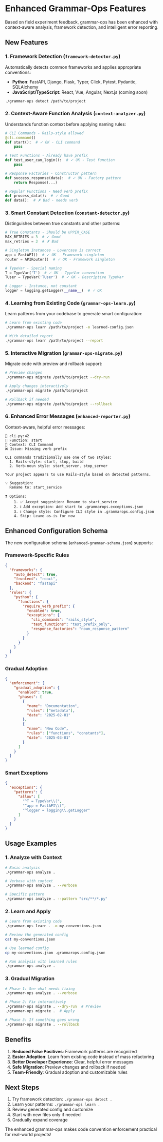 # Enhanced Grammar-Ops Features

Based on field experiment feedback, grammar-ops has been enhanced with context-aware analysis, framework detection, and intelligent error reporting.

## New Features

### 1. Framework Detection (`framework-detector.py`)

Automatically detects common frameworks and applies appropriate conventions:

- **Python**: FastAPI, Django, Flask, Typer, Click, Pytest, Pydantic, SQLAlchemy
- **JavaScript/TypeScript**: React, Vue, Angular, Next.js (coming soon)

```bash
./grammar-ops detect /path/to/project
```

### 2. Context-Aware Function Analysis (`context-analyzer.py`)

Understands function context before applying naming rules:

```python
# CLI Commands - Rails-style allowed
@cli.command()
def start():  # ✓ OK - CLI command
    pass

# Test Functions - Already have prefix
def test_user_can_login():  # ✓ OK - Test function
    pass

# Response Factories - Constructor pattern
def success_response(data):  # ✓ OK - Factory pattern
    return Response(...)

# Regular Functions - Need verb prefix
def process_data():  # ✓ Good
def data():  # ✗ Bad - needs verb
```

### 3. Smart Constant Detection (`constant-detector.py`)

Distinguishes between true constants and other patterns:

```python
# True Constants - Should be UPPER_CASE
MAX_RETRIES = 3  # ✓ Good
max_retries = 3  # ✗ Bad

# Singleton Instances - Lowercase is correct
app = FastAPI()  # ✓ OK - Framework singleton
router = APIRouter()  # ✓ OK - Framework singleton

# TypeVar - Special naming
T = TypeVar('T')  # ✓ OK - TypeVar convention
TUser = TypeVar('TUser')  # ✓ OK - Descriptive TypeVar

# Logger - Instance, not constant
logger = logging.getLogger(__name__)  # ✓ OK
```

### 4. Learning from Existing Code (`grammar-ops-learn.py`)

Learn patterns from your codebase to generate smart configuration:

```bash
# Learn from existing code
./grammar-ops learn /path/to/project -o learned-config.json

# With detailed report
./grammar-ops learn /path/to/project --report
```

### 5. Interactive Migration (`grammar-ops-migrate.py`)

Migrate code with preview and rollback support:

```bash
# Preview changes
./grammar-ops migrate /path/to/project --dry-run

# Apply changes interactively
./grammar-ops migrate /path/to/project

# Rollback if needed
./grammar-ops migrate /path/to/project --rollback
```

### 6. Enhanced Error Messages (`enhanced-reporter.py`)

Context-aware, helpful error messages:

```
📄 cli.py:42
🔧 Function: start
📍 Context: CLI Command
❌ Issue: Missing verb prefix

CLI commands traditionally use one of two styles:
  1. Rails-style: start, stop, build
  2. Verb-noun style: start_server, stop_server

Your project appears to use Rails-style based on detected patterns.

💡 Suggestion:
  Rename to: start_service

❓ Options:
    1. ✅ Accept suggestion: Rename to start_service
    2. ℹ️ Add exception: Add start to .grammarops.exceptions.json
    3. ℹ️ Change style: Configure CLI style in .grammarops.config.json
    4. Skip: Leave as-is for now
```

## Enhanced Configuration Schema

The new configuration schema (`enhanced-grammar-schema.json`) supports:

### Framework-Specific Rules

```json
{
  "frameworks": {
    "auto_detect": true,
    "frontend": "react",
    "backend": "fastapi"
  },
  "rules": {
    "python": {
      "functions": {
        "require_verb_prefix": {
          "enabled": true,
          "exceptions": {
            "cli_commands": "rails_style",
            "test_functions": "test_prefix_only",
            "response_factories": "noun_response_pattern"
          }
        }
      }
    }
  }
}
```

### Gradual Adoption

```json
{
  "enforcement": {
    "gradual_adoption": {
      "enabled": true,
      "phases": [
        {
          "name": "Documentation",
          "rules": ["metadata"],
          "date": "2025-02-01"
        },
        {
          "name": "New Code",
          "rules": ["functions", "constants"],
          "date": "2025-03-01"
        }
      ]
    }
  }
}
```

### Smart Exceptions

```json
{
  "exceptions": {
    "patterns": {
      "allow": [
        "^T = TypeVar\\(",
        "^app = FastAPI\\(",
        "^logger = logging\\.getLogger"
      ]
    }
  }
}
```

## Usage Examples

### 1. Analyze with Context

```bash
# Basic analysis
./grammar-ops analyze .

# Verbose with context
./grammar-ops analyze . --verbose

# Specific pattern
./grammar-ops analyze . --pattern "src/**/*.py"
```

### 2. Learn and Apply

```bash
# Learn from existing code
./grammar-ops learn . -o my-conventions.json

# Review the generated config
cat my-conventions.json

# Use learned config
cp my-conventions.json .grammarops.config.json

# Run analysis with learned rules
./grammar-ops analyze .
```

### 3. Gradual Migration

```bash
# Phase 1: See what needs fixing
./grammar-ops analyze . --verbose

# Phase 2: Fix interactively
./grammar-ops migrate . --dry-run  # Preview
./grammar-ops migrate .  # Apply

# Phase 3: If something goes wrong
./grammar-ops migrate . --rollback
```

## Benefits

1. **Reduced False Positives**: Framework patterns are recognized
2. **Easier Adoption**: Learn from existing code instead of mass refactoring
3. **Better Developer Experience**: Clear, helpful error messages
4. **Safe Migration**: Preview changes and rollback if needed
5. **Team-Friendly**: Gradual adoption and customizable rules

## Next Steps

1. Try framework detection: `./grammar-ops detect .`
2. Learn your patterns: `./grammar-ops learn .`
3. Review generated config and customize
4. Start with new files only if needed
5. Gradually expand coverage

The enhanced grammar-ops makes code convention enforcement practical for real-world projects!